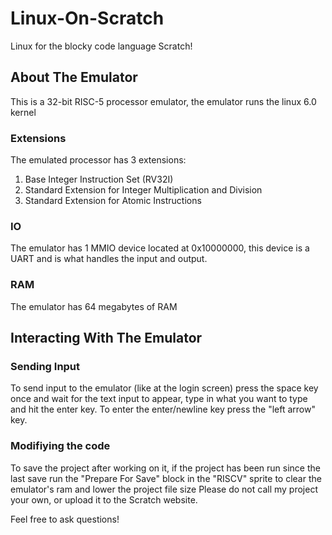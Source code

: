 # Linux-On-Scratch
Linux for the blocky code language Scratch!

## About The Emulator

This is a 32-bit RISC-5 processor emulator, the emulator runs the linux 6.0 kernel

### Extensions

The emulated processor has 3 extensions:

1. Base Integer Instruction Set (RV32I)
2. Standard Extension for Integer Multiplication and Division
3. Standard Extension for Atomic Instructions

### IO

The emulator has 1 MMIO device located at 0x10000000, this device is a UART and is what handles the input and output.

### RAM

The emulator has 64 megabytes of RAM


## Interacting With The Emulator

### Sending Input

To send input to the emulator (like at the login screen) press the space key once and wait for the text input to appear, type in what you want to type and hit the enter key. 
To enter the enter/newline key press the "left arrow" key.

### Modifiying the code

To save the project after working on it, if the project has been run since the last save run the "Prepare For Save" block in the "RISCV" sprite to clear the emulator's ram and lower the project file size
Please do not call my project your own, or upload it to the Scratch website.



Feel free to ask questions!
